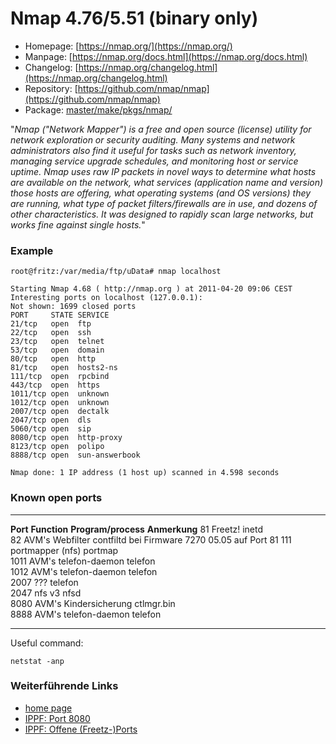 # Nmap 4.76/5.51 (binary only)
 - Homepage: [https://nmap.org/](https://nmap.org/)
 - Manpage: [https://nmap.org/docs.html](https://nmap.org/docs.html)
 - Changelog: [https://nmap.org/changelog.html](https://nmap.org/changelog.html)
 - Repository: [https://github.com/nmap/nmap](https://github.com/nmap/nmap)
 - Package: [master/make/pkgs/nmap/](https://github.com/Freetz-NG/freetz-ng/tree/master/make/pkgs/nmap/)

"*Nmap ("Network Mapper") is a free and open source (license) utility
for network exploration or security auditing. Many systems and network
administrators also find it useful for tasks such as network inventory,
managing service upgrade schedules, and monitoring host or service
uptime. Nmap uses raw IP packets in novel ways to determine what hosts
are available on the network, what services (application name and
version) those hosts are offering, what operating systems (and OS
versions) they are running, what type of packet filters/firewalls are in
use, and dozens of other characteristics. It was designed to rapidly
scan large networks, but works fine against single hosts.*"

### Example

```
root@fritz:/var/media/ftp/uData# nmap localhost

Starting Nmap 4.68 ( http://nmap.org ) at 2011-04-20 09:06 CEST
Interesting ports on localhost (127.0.0.1):
Not shown: 1699 closed ports
PORT     STATE SERVICE
21/tcp   open  ftp
22/tcp   open  ssh
23/tcp   open  telnet
53/tcp   open  domain
80/tcp   open  http
81/tcp   open  hosts2-ns
111/tcp  open  rpcbind
443/tcp  open  https
1011/tcp open  unknown
1012/tcp open  unknown
2007/tcp open  dectalk
2047/tcp open  dls
5060/tcp open  sip
8080/tcp open  http-proxy
8123/tcp open  polipo
8888/tcp open  sun-answerbook

Nmap done: 1 IP address (1 host up) scanned in 4.598 seconds
```

### Known open ports

  ---------- ------------------------ --------------------- -------------------------------------
  **Port**   **Function**             **Program/process**   **Anmerkung**
  81         Freetz!                  inetd                 
  82         AVM's Webfilter         contfiltd             bei Firmware 7270 05.05 auf Port 81
  111        portmapper (nfs)         portmap               
  1011       AVM's telefon-daemon    telefon               
  1012       AVM's telefon-daemon    telefon               
  2007       ???                      telefon               
  2047       nfs v3                   nfsd                  
  8080       AVM's Kindersicherung   ctlmgr.bin            
  8888       AVM's telefon-daemon    telefon               
  ---------- ------------------------ --------------------- -------------------------------------

Useful command:

```
netstat -anp
```

### Weiterführende Links

-   [home page](http://nmap.org/)
-   [IPPF: Port
    8080](http://www.ip-phone-forum.de/showthread.php?t=188842)
-   [IPPF: Offene
    (Freetz-)Ports](http://www.ip-phone-forum.de/showthread.php?t=213465)
